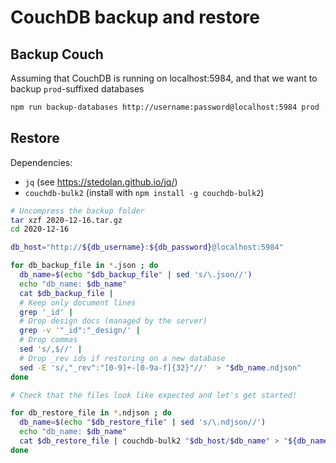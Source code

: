 # CouchDB backup and restore

## Backup Couch
Assuming that CouchDB is running on localhost:5984, and that we want to backup `prod`-suffixed databases
```sh
npm run backup-databases http://username:password@localhost:5984 prod
```

## Restore

Dependencies:
* `jq` (see https://stedolan.github.io/jq/)
* `couchdb-bulk2` (install with `npm install -g couchdb-bulk2`)

```sh
# Uncompress the backup folder
tar xzf 2020-12-16.tar.gz
cd 2020-12-16

db_host="http://${db_username}:${db_password}@localhost:5984"

for db_backup_file in *.json ; do
  db_name=$(echo "$db_backup_file" | sed 's/\.json//')
  echo "db_name: $db_name"
  cat $db_backup_file |
  # Keep only document lines
  grep '_id' |
  # Drop design docs (managed by the server)
  grep -v '"_id":"_design/' |
  # Drop commas
  sed 's/,$//' |
  # Drop _rev ids if restoring on a new database
  sed -E 's/,"_rev":"[0-9]+-[0-9a-f]{32}"//'  > "$db_name.ndjson"
done

# Check that the files look like expected and let's get started!

for db_restore_file in *.ndjson ; do
  db_name=$(echo "$db_restore_file" | sed 's/\.ndjson//')
  echo "db_name: $db_name"
  cat $db_restore_file | couchdb-bulk2 "$db_host/$db_name" > "${db_name}_restore.success" 2> "${db_name}_restore.errors"
done
```
